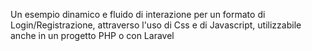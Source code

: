 Un esempio dinamico e fluido di interazione per un formato di Login/Registrazione, attraverso l'uso di Css e di Javascript, utilizzabile anche in un progetto PHP o con Laravel
